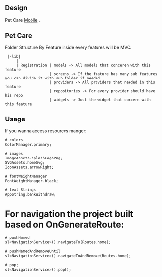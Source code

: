 
## Design


Pet Care [Mobile]((https://www.figma.com/file/jMdYnGJmZ61VYUrSxkRly4/Petito-Pet-Care-App?type=design&node-id=2%3A8865&mode=design&t=2AnSjZS5e20gYykS-1)) .

 


## Pet Care



Folder Structure 
By Feature inside every features will be MVC.



```
 |-lib|
     |     
     | Registration | models -> All models that conceren with this feature 
                    | screens -> If the feature has many sub features you can divide it with sub folder if needed
                    | providers -> All providers that needed in this feature 
                    | repositories -> For every provider should have his repo
                    | widgets -> Just the widget that concern with this feature 
```

## Usage
If you wanna access resources manger:


```dart
# colors
ColorManager.primary;

# images
ImageAssets.splashLogoPng;
SVGAssets.homeSvg;
IconAssets.arrowRight;

# fontWeightManager
FontWeightManager.black;

# text Strings
AppString.bankWithdraw;
```



# For navigation the project built based on OnGenerateRoute:


```dart
# pushNamed
sl<NavigationService>().navigateTo(Routes.home);

# pushNamedAndRemoveUntil
sl<NavigationService>().navigateToAndRemove(Routes.home);

# pop;
sl<NavigationService>().pop();
```
